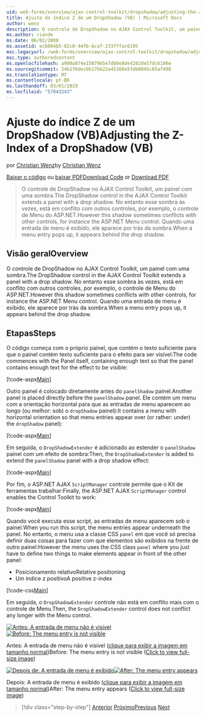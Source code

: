 ```yaml
---
uid: web-forms/overview/ajax-control-toolkit/dropshadow/adjusting-the-z-index-of-a-dropshadow-vb
title: Ajuste do índice Z de um DropShadow (VB) | Microsoft Docs
author: wenz
description: O controle de DropShadow no AJAX Control Toolkit, um painel com uma sombra. No entanto esse sombra às vezes, está em conflito com outros controles, para insta...
ms.author: riande
ms.date: 06/02/2008
ms.assetid: ecb004b5-82c0-44fb-bcaf-233fffac6195
msc.legacyurl: /web-forms/overview/ajax-control-toolkit/dropshadow/adjusting-the-z-index-of-a-dropshadow-vb
msc.type: authoredcontent
ms.openlocfilehash: a900a074e1507965e7d60e8de4202de57dc6180e
ms.sourcegitcommit: 24b1f6decbb17bb22a45166e5fdb0845c65af498
ms.translationtype: MT
ms.contentlocale: pt-BR
ms.lasthandoff: 03/01/2019
ms.locfileid: "57043243"
---
```

<a name="adjusting-the-z-index-of-a-dropshadow-vb"></a><span data-ttu-id="2a89d-104">Ajuste do índice Z de um DropShadow (VB)</span><span class="sxs-lookup"><span data-stu-id="2a89d-104">Adjusting the Z-Index of a DropShadow (VB)</span></span>
====================
<span data-ttu-id="2a89d-105">por [Christian Wenz](https://github.com/wenz)</span><span class="sxs-lookup"><span data-stu-id="2a89d-105">by [Christian Wenz](https://github.com/wenz)</span></span>

<span data-ttu-id="2a89d-106">[Baixar o código](http://download.microsoft.com/download/5/1/6/51652a81-500b-4f6b-88d3-617103e7941e/DropShadow1.vb.zip) ou [baixar PDF](http://download.microsoft.com/download/b/6/a/b6ae89ee-df69-4c87-9bfb-ad1eb2b23373/dropshadow1VB.pdf)</span><span class="sxs-lookup"><span data-stu-id="2a89d-106">[Download Code](http://download.microsoft.com/download/5/1/6/51652a81-500b-4f6b-88d3-617103e7941e/DropShadow1.vb.zip) or [Download PDF](http://download.microsoft.com/download/b/6/a/b6ae89ee-df69-4c87-9bfb-ad1eb2b23373/dropshadow1VB.pdf)</span></span>

> <span data-ttu-id="2a89d-107">O controle de DropShadow no AJAX Control Toolkit, um painel com uma sombra.</span><span class="sxs-lookup"><span data-stu-id="2a89d-107">The DropShadow control in the AJAX Control Toolkit extends a panel with a drop shadow.</span></span> <span data-ttu-id="2a89d-108">No entanto esse sombra às vezes, está em conflito com outros controles, por exemplo, o controle de Menu do ASP.NET.</span><span class="sxs-lookup"><span data-stu-id="2a89d-108">However this shadow sometimes conflicts with other controls, for instance the ASP.NET Menu control.</span></span> <span data-ttu-id="2a89d-109">Quando uma entrada de menu é exibido, ele aparece por trás da sombra.</span><span class="sxs-lookup"><span data-stu-id="2a89d-109">When a menu entry pops up, it appears behind the drop shadow.</span></span>


## <a name="overview"></a><span data-ttu-id="2a89d-110">Visão geral</span><span class="sxs-lookup"><span data-stu-id="2a89d-110">Overview</span></span>

<span data-ttu-id="2a89d-111">O controle de DropShadow no AJAX Control Toolkit, um painel com uma sombra.</span><span class="sxs-lookup"><span data-stu-id="2a89d-111">The DropShadow control in the AJAX Control Toolkit extends a panel with a drop shadow.</span></span> <span data-ttu-id="2a89d-112">No entanto esse sombra às vezes, está em conflito com outros controles, por exemplo, o controle de Menu do ASP.NET.</span><span class="sxs-lookup"><span data-stu-id="2a89d-112">However this shadow sometimes conflicts with other controls, for instance the ASP.NET Menu control.</span></span> <span data-ttu-id="2a89d-113">Quando uma entrada de menu é exibido, ele aparece por trás da sombra.</span><span class="sxs-lookup"><span data-stu-id="2a89d-113">When a menu entry pops up, it appears behind the drop shadow.</span></span>

## <a name="steps"></a><span data-ttu-id="2a89d-114">Etapas</span><span class="sxs-lookup"><span data-stu-id="2a89d-114">Steps</span></span>

<span data-ttu-id="2a89d-115">O código começa com o próprio painel, que contém o texto suficiente para que o painel contém texto suficiente para o efeito para ser visível:</span><span class="sxs-lookup"><span data-stu-id="2a89d-115">The code commences with the Panel itself, containing enough text so that the panel contains enough text for the effect to be visible:</span></span>

[!code-aspx[Main](adjusting-the-z-index-of-a-dropshadow-vb/samples/sample1.aspx)]

<span data-ttu-id="2a89d-116">Outro painel é colocado diretamente antes do `panelShadow` painel.</span><span class="sxs-lookup"><span data-stu-id="2a89d-116">Another panel is placed directly before the `panelShadow` panel.</span></span> <span data-ttu-id="2a89d-117">Ele contém um menu com a orientação horizontal para que as entradas de menu aparecem ao longo (ou melhor: sob) o `dropShadow` painel):</span><span class="sxs-lookup"><span data-stu-id="2a89d-117">It contains a menu with horizontal orientation so that menu entries appear over (or rather: under) the `dropShadow` panel):</span></span>

[!code-aspx[Main](adjusting-the-z-index-of-a-dropshadow-vb/samples/sample2.aspx)]

<span data-ttu-id="2a89d-118">Em seguida, o `DropShadowExtender` é adicionado ao estender o `panelShadow` painel com um efeito de sombra:</span><span class="sxs-lookup"><span data-stu-id="2a89d-118">Then, the `DropShadowExtender` is added to extend the `panelShadow` panel with a drop shadow effect:</span></span>

[!code-aspx[Main](adjusting-the-z-index-of-a-dropshadow-vb/samples/sample3.aspx)]

<span data-ttu-id="2a89d-119">Por fim, o ASP.NET AJAX `ScriptManager` controle permite que o Kit de ferramentas trabalhar:</span><span class="sxs-lookup"><span data-stu-id="2a89d-119">Finally, the ASP.NET AJAX `ScriptManager` control enables the Control Toolkit to work:</span></span>

[!code-aspx[Main](adjusting-the-z-index-of-a-dropshadow-vb/samples/sample4.aspx)]

<span data-ttu-id="2a89d-120">Quando você executa esse script, as entradas de menu aparecem sob o painel.</span><span class="sxs-lookup"><span data-stu-id="2a89d-120">When you run this script, the menu entries appear underneath the panel.</span></span> <span data-ttu-id="2a89d-121">No entanto, o menu usa a classe CSS `panel` em que você só precisa definir duas coisas para fazer com que elementos são exibidos na frente de outro painel:</span><span class="sxs-lookup"><span data-stu-id="2a89d-121">However the menu uses the CSS class `panel` where you just have to define two things to make elements appear in front of the other panel:</span></span>

- <span data-ttu-id="2a89d-122">Posicionamento relativo</span><span class="sxs-lookup"><span data-stu-id="2a89d-122">Relative positioning</span></span>
- <span data-ttu-id="2a89d-123">Um índice z positivo</span><span class="sxs-lookup"><span data-stu-id="2a89d-123">A positive z-index</span></span>

[!code-css[Main](adjusting-the-z-index-of-a-dropshadow-vb/samples/sample5.css)]

<span data-ttu-id="2a89d-124">Em seguida, o `DropShadowExtender` controle não está em conflito mais com o controle de Menu.</span><span class="sxs-lookup"><span data-stu-id="2a89d-124">Then, the `DropShadowExtender` control does not conflict any longer with the Menu control.</span></span>


<span data-ttu-id="2a89d-125">[![Antes: A entrada de menu não é visível](adjusting-the-z-index-of-a-dropshadow-vb/_static/image2.png)](adjusting-the-z-index-of-a-dropshadow-vb/_static/image1.png)</span><span class="sxs-lookup"><span data-stu-id="2a89d-125">[![Before: The menu entry is not visible](adjusting-the-z-index-of-a-dropshadow-vb/_static/image2.png)](adjusting-the-z-index-of-a-dropshadow-vb/_static/image1.png)</span></span>

<span data-ttu-id="2a89d-126">Antes: A entrada de menu não é visível ([clique para exibir a imagem em tamanho normal](adjusting-the-z-index-of-a-dropshadow-vb/_static/image3.png))</span><span class="sxs-lookup"><span data-stu-id="2a89d-126">Before: The menu entry is not visible ([Click to view full-size image](adjusting-the-z-index-of-a-dropshadow-vb/_static/image3.png))</span></span>


<span data-ttu-id="2a89d-127">[![Depois de: A entrada de menu é exibido](adjusting-the-z-index-of-a-dropshadow-vb/_static/image5.png)](adjusting-the-z-index-of-a-dropshadow-vb/_static/image4.png)</span><span class="sxs-lookup"><span data-stu-id="2a89d-127">[![After: The menu entry appears](adjusting-the-z-index-of-a-dropshadow-vb/_static/image5.png)](adjusting-the-z-index-of-a-dropshadow-vb/_static/image4.png)</span></span>

<span data-ttu-id="2a89d-128">Depois: A entrada de menu é exibido ([clique para exibir a imagem em tamanho normal](adjusting-the-z-index-of-a-dropshadow-vb/_static/image6.png))</span><span class="sxs-lookup"><span data-stu-id="2a89d-128">After: The menu entry appears ([Click to view full-size image](adjusting-the-z-index-of-a-dropshadow-vb/_static/image6.png))</span></span>

> [!div class="step-by-step"]
> <span data-ttu-id="2a89d-129">[Anterior](manipulating-dropshadow-properties-from-client-code-cs.md)
> [Próximo](manipulating-dropshadow-properties-from-client-code-vb.md)</span><span class="sxs-lookup"><span data-stu-id="2a89d-129">[Previous](manipulating-dropshadow-properties-from-client-code-cs.md)
[Next](manipulating-dropshadow-properties-from-client-code-vb.md)</span></span>
